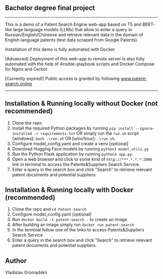 ## Bachelor degree final project
----------------------
This is a demo of a Patent Search Engine web-app based on T5 and BERT-like large language models (LLMs) that allow to enter a query in Russian/English/Chineese and retrieve relevant data in the domain of English language patents (test data scraped from Google Patents).

Installation of this demo is fully automated with Docker. 

[Advanced] Deployment of this web-app to remote server is also fully automated with the help of Ansible-playbook scripts and Docker Compose for Nginx and Cerbot.

[Currently expired!] Public access is granted by following www.patent-search.online

----------------------

Installation & Running locally without Docker (not recommended)
-------------
1. Clone the repo
1. Install the required Python packages by running `pip install --ignore-installed -r requirements.txt` OR simply run the `run.sh` script [windows]: `bash .\run.sh` OR [unix/linux]: `.\run.sh`.
2. Configure model_config.yaml and create a venv [optional]
3. Download Hugging Face models by running `python3 model_utils.py`
4. Run the Python Flask application by running `python3 app.py`.
5. Open a web browser and click to some kind of `http://***.*.*.*:2000` link in terminal to access the Patents&Suppliers Search Service.
6. Enter a query in the search box and click "Search" to retrieve relevant patent documents and potential suppliers.


Installation & Running locally with Docker (recommended)
-----
1. Clone the repo and `cd Patent-Search`
2. Configure model_config.yaml [optional]
3. Run `docker build -t patent-search .` to create an image.
4. After building an image simply run `docker run patent-search`
5. In the terminal follow one of the links to access Patents&Suppliers Search Service.
6. Enter a query in the search box and click "Search" to retrieve relevant patent documents and potential suppliers.

Author
------
Vladislav Gromadskii

 
